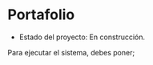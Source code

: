 <h1>Portafolio</h1>

- Estado del proyecto: En construcción.

Para ejecutar el sistema, debes poner;

